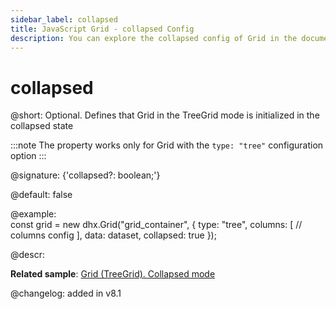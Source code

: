 ```yaml
---
sidebar_label: collapsed
title: JavaScript Grid - collapsed Config 
description: You can explore the collapsed config of Grid in the documentation of the DHTMLX JavaScript UI library. Browse developer guides and API reference, try out code examples and live demos, and download a free 30-day evaluation version of DHTMLX Suite.
---
```


# collapsed

@short: Optional. Defines that Grid in the TreeGrid mode is initialized in the collapsed state

:::note
The property works only for Grid with the `type: "tree"` configuration option
:::

@signature: {'collapsed?: boolean;'}

@default: false

@example:         
const grid = new dhx.Grid("grid_container", {
    type: "tree",
    columns: [
        // columns config
    ],
    data: dataset,
    collapsed: true
});

@descr:

**Related sample**: [Grid (TreeGrid). Collapsed mode](https://snippet.dhtmlx.com/t4iswa2y)

@changelog: added in v8.1
